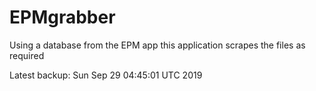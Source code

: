 # EPMgrabber
Using a database from the EPM app this application scrapes the files as required


Latest backup: Sun Sep 29 04:45:01 UTC 2019
